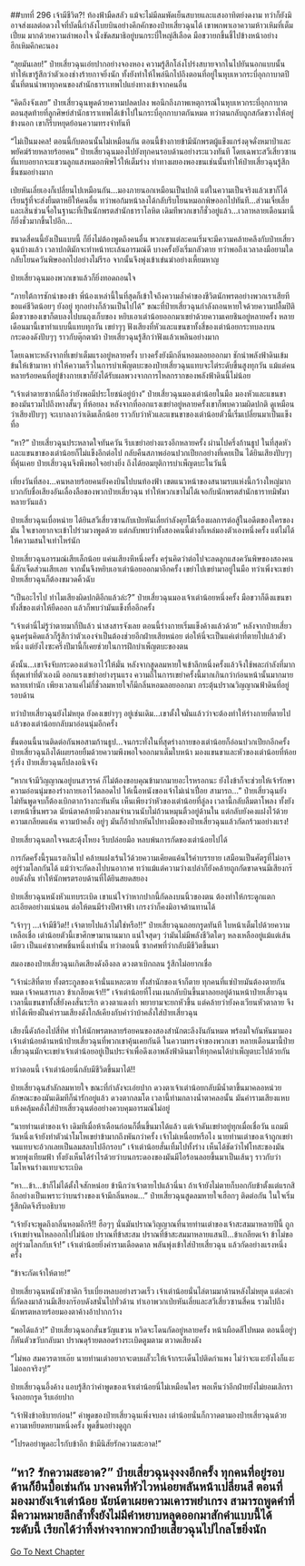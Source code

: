 ##บทที่ 296 เจ้ามีชีวิต?!
ท้องฟ้ามืดสลัว แม้จะไม่มีลมพัดเย็นสบายและแสงอาทิตย์งดงาม ทว่าก็ยังมิอาจส่งผลต่อดวงใจที่บัดนี้กำลังโบยบินอย่างคึกคักของป๋ายเสี่ยวฉุนได้ เขาพกพาเอาความห้าวเหิมที่เต็มเปี่ยม มากด้วยความลำพองใจ นั่งขัดสมาธิอยู่บนกระบี่ใหญ่สีเลือด มือขวายกขึ้นชี้ไปข้างหน้าอย่างฮึกเหิมคึกคะนอง

“ลุยมันเลย!” ป๋ายเสี่ยวฉุนเอ่ยปากอย่างจองหอง ความรู้สึกโล่งโปร่งสบายจากในไปยันนอกแบบนั้นทำให้เขารู้สึกว่าตัวเองช่างร้ายกาจยิ่งนัก ทั้งยังทำให้ไพล่นึกไปถึงตอนที่อยู่ในหุบเหวกระบี่อุกกาบาตปีนั้นที่ตนนำพาทุกคนของสำนักธาราเทพไปแย่งทางเข้าจากคนอื่น

“คิดถึงจังเลย” ป๋ายเสี่ยวฉุนพูดด้วยความปลดปลง พอนึกถึงภาพเหตุการณ์ในหุบเหวกระบี่อุกกาบาตตอนสุดท้ายที่ลูกศิษย์สำนักธาราเทพได้เข้าไปในกระบี่อุกกาบาตกันหมด ทว่าตนกลับถูกสกัดขวางให้อยู่ข้างนอก เขาก็รีบหยุดย้อนความทรงจำทันที

“ไม่เป็นมงคล! ตอนนี้กับตอนนั้นไม่เหมือนกัน ตอนนี้ข้างกายข้ามีนักพรตผู้แข็งแกร่งดุจดั่งหมาป่าและพยัคฆ์ร้ายหลายร้อยคน” ป๋ายเสี่ยวฉุนมองไปยังทุกคนรอบด้านอย่างระแวงทันที โดยเฉพาะสวีเสี่ยวซานที่แทบอยากจะแขวนลูกแสงหมอกพิษไว้ให้เต็มร่าง ท่าทางผยองพองขนเช่นนั้นทำให้ป๋ายเสี่ยวฉุนรู้สึกชื่นชมอย่างมาก

เป่ยหันเลี่ยเองก็เปลี่ยนไปเหมือนกัน...มองภายนอกเหมือนเป็นปกติ แต่ในความเป็นจริงแล้วเขาก็ได้เรียนรู้ที่จะส่งยิ้มตาหยีให้คนอื่น ทว่าพอก้มหน้าลงได้กลับรีบโยนหมอกพิษออกไปทันที...ส่วนเจี่ยเลี่ยและเสินซ่วนจื่อในฐานะที่เป็นนักพรตสำนักธาราโลหิต เดิมทีพวกเขาก็ชั่วอยู่แล้ว...เวลาหลายเดือนมานี้ก็ยิ่งชั่วมากขึ้นไปอีก...

ขนาดสี่คนนี้ยังเป็นแบบนี้ ก็ยิ่งไม่ต้องพูดถึงคนอื่น พวกเขาแต่ละคนเริ่มจะมีความคล้ายคลึงกับป๋ายเสี่ยวฉุนบ้างแล้ว เวลาปกติมักจะทำหน้าทะเล้นอารมณ์ดี บางครั้งยังเริ่มกลัวตาย ทว่าพอถึงเวลาลงมือยามใดกลับโยนควันพิษออกไปอย่างไม่รีรอ จากนั้นจึงพุ่งเข้าเข่นฆ่าอย่างเหี้ยมหาญ

ป๋ายเสี่ยวฉุนมองพวกเขาแล้วก็ยิ่งทอดถอนใจ

“ภายใต้การชักนำของข้า พี่น้องเหล่านี้ในที่สุดก็เข้าใจถึงความล้ำค่าของชีวิตนักพรตอย่างพวกเราเสียที ขอแค่ชีวิตน้อยๆ ยังอยู่ ทุกอย่างก็ล้วนเป็นไปได้” ขณะที่ป๋ายเสี่ยวฉุนกำลังถอนหายใจด้วยความปลื้มปิติ มือขวาของเขาก็ตบลงไปบนถุงเก็บของ หยิบเอาเต่าน้อยออกมาเขย่าด้วยความเคยชินอยู่หลายครั้ง หลายเดือนมานี้เขาทำแบบนี้แทบทุกวัน เขย่าๆๆ ฟังเสียงที่หัวและแขนขาทั้งสี่ของเต่าน้อยกระทบลงบนกระดองดังปับๆๆ ราวกับตุ๊กตาผ้า ป๋ายเสี่ยวฉุนรู้สึกว่าฟังแล้วเพลินอย่างมาก

โดยเฉพาะหลังจากที่เขย่าเต็มแรงอยู่หลายครั้ง บางครั้งยังมีกลิ่นหอมลอยออกมา ชักนำพลังฟ้าดินเข้มข้นให้เข้ามาหา ทำให้ความเร็วในการบำเพ็ญตบะของป๋ายเสี่ยวฉุนแทบจะไต่ระดับขึ้นสูงทุกวัน แม้แต่คนหลายร้อยคนที่อยู่ข้างกายเขาก็ยังได้รับผลพวงจากการไหลกรากของพลังฟ้าดินนี้ไม่น้อย

“เจ้าเต่าตายซากนี่ถือว่ายังพอมีประโยชน์อยู่บ้าง” ป๋ายเสี่ยวฉุนมองเต่าน้อยในมือ มองหัวและแขนขาของมันรวมไปถึงหางสั้นๆ ที่ห้อยลง หลังจากที่ออกแรงเขย่าอยู่หลายครั้งเขาก็พบความผิดปกติ ดูเหมือนว่าเสียงปับๆๆ จะเบาลงกว่าเดิมเล็กน้อย ราวกับว่าหัวและแขนขาของเต่าน้อยตัวนี้เริ่มเปลี่ยนมาเป็นแข็งทื่อ

“หา?” ป๋ายเสี่ยวฉุนประหลาดใจทันควัน รีบเขย่าอย่างแรงอีกหลายครั้ง ผ่านไปครึ่งก้านธูป ในที่สุดหัวและแขนขาของเต่าน้อยก็ไม่แข็งอีกต่อไป กลับคืนสภาพอ่อนปวกเปียกอย่างที่เคยเป็น ได้ยินเสียงปับๆๆ ที่คุ้นเคย ป๋ายเสี่ยวฉุนจึงพึงพอใจอย่างยิ่ง ถึงได้ยอมยุติการบำเพ็ญตบะในวันนี้

เที่ยงวันที่สอง...คนหลายร้อยคนยังคงบินไปบนท้องฟ้า เขตแนวหน้าของสนามรบแห่งนี้กว้างใหญ่มาก บวกกับชื่อเสียงอันเลื่องลือของพวกป๋ายเสี่ยวฉุน ทำให้พวกเขาไม่ได้เจอกับนักพรตสำนักธาราทมิฬมาหลายวันแล้ว

ป๋ายเสี่ยวฉุนเบื่อหน่าย ได้ยินสวีเสี่ยวซานกับเป่ยหันเลี่ยกำลังคุยโม้เรื่องผลการต่อสู้ในอดีตของใครของมัน ใจเขาอยากจะเข้าไปร่วมวงพูดด้วย แต่กลับพบว่าทั้งสองคนนี้ต่างก็เหล่มองตัวเองหนึ่งครั้ง แต่ไม่ได้ให้ความสนใจเท่าไหร่นัก

ป๋ายเสี่ยวฉุนอารมณ์เสียเล็กน้อย แค่นเสียงหึหนึ่งครั้ง ครุ่นคิดว่าต่อไปจะลดลูกแสงควันพิษของสองคนนี้สักเจ็ดส่วนเสียเลย จากนั้นจึงหยิบเอาเต่าน้อยออกมาอีกครั้ง เขย่าไปเขย่ามาอยู่ในมือ ทว่าเพิ่งจะเขย่า ป๋ายเสี่ยวฉุนก็ต้องขมวดคิ้วฉับ

“เป็นอะไรไป ทำไมเสียงผิดปกติอีกแล้วล่ะ?” ป๋ายเสี่ยวฉุนมองเจ้าเต่าน้อยหนึ่งครั้ง มือขวาก็ดึงแขนขาทั้งสี่ของเต่าให้ยืดออก แล้วก็พบว่ามันแข็งทื่ออีกครั้ง

“เจ้าเต่านี่ไม่รู้ว่าตายมากี่ปีแล้ว น่าสงสารจังเลย ตอนนี้ร่างกายเริ่มแข็งค้างแล้วด้วย” หลังจากป๋ายเสี่ยวฉุนครุ่นคิดแล้วก็รู้สึกว่าตัวเองจำเป็นต้องช่วยอีกฝ่ายเสียหน่อย ต่อให้นี่จะเป็นแค่เต่าที่ตายไปแล้วตัวหนึ่ง แต่ยังไงซะครึ่งปีมานี้ก็เคยช่วยในการฝึกบำเพ็ญตบะของตน

ดังนั้น...เขาจึงจับกระดองเต่าเอาไว้ให้มั่น หลังจากสูดลมหายใจเข้าลึกหนึ่งครั้งแล้วจึงใช้พละกำลังที่มากที่สุดเท่าที่ตัวเองมี ออกแรงเขย่าอย่างรุนแรง ความถี่ในการเขย่าครั้งนี้มากเกินกว่าก่อนหน้านั้นมากมายหลายเท่านัก เพียงเวลาแค่ไม่กี่ชั่วลมหายใจก็มีกลิ่นหอมลอยออกมา กระตุ้นปราณวิญญาณฟ้าดินที่อยู่รอบด้าน

ทว่าป๋ายเสี่ยวฉุนยังไม่หยุด ยังคงเขย่าๆๆ อยู่เช่นเดิม...เขาตั้งใจมั่นแล้วว่าจะต้องทำให้ร่างกายที่ตายไปแล้วของเต่าน้อยกลับมาอ่อนนุ่มอีกครั้ง

ขั้นตอนนี้นานติดต่อกันพอสามก้านธูป...จนกระทั่งในที่สุดร่างกายของเต่าน้อยก็อ่อนปวกเปียกอีกครั้ง ป๋ายเสี่ยวฉุนถึงได้เผยรอยยิ้มด้วยความพึงพอใจออกมาเต็มใบหน้า มองแขนขาและหัวของเต่าน้อยที่ห้อยรุ่งริ่ง ป๋ายเสี่ยวฉุนก็ปลงอนิจจัง

“หากเจ้ามีวิญญาณอยู่บนสวรรค์ ก็ไม่ต้องขอบคุณข้ามากมายอะไรหรอกนะ ยังไงข้าก็จะช่วยให้เจ้ารักษาความอ่อนนุ่มของร่างกายเอาไว้ตลอดไป ให้เนื้อหนังของเจ้าไม่เน่าเปื่อย สามารถ...” ป๋ายเสี่ยวฉุนยังไม่ทันพูดจบก็ต้องเบิกตากว้างกะทันหัน เห็นเพียงว่าหัวของเต่าน้อยที่ลู่ลง เวลานี้กลับลืมตาโพลง ทั้งยังเงยหน้าขึ้นพรวด นัยน์ตาคล้ายมีวงกลมจำนวนนับไม่ถ้วนหมุนติ้วอยู่ด้านใน แต่กลับยังคงแฝงไว้ด้วยความเกลียดแค้น ความบ้าคลั่ง อยู่ๆ มันก็อ้าปากหันไปทางมือของป๋ายเสี่ยวฉุนแล้วกัดกร้วมอย่างแรง!

ป๋ายเสี่ยวฉุนตกใจจนสะดุ้งโหยง รีบปล่อยมือ หลบพ้นการกัดของเต่าน้อยไปได้

การกัดครั้งนี้รุนแรงเกินไป คล้ายแฝงเร้นไว้ด้วยความเคียดแค้นไร้คำบรรยาย เสมือนเป็นศัตรูที่ไม่อาจอยู่ร่วมโลกกันได้ แม้ว่าจะกัดลงไปบนอากาศ ทว่าแม้แต่ความว่างเปล่าก็ยังคล้ายถูกกัดขาดจนมีเสียงกร๊อบดังลั่น ทำให้นักพรตรอบด้านที่ได้ยินสยดสยอง

ป๋ายเสี่ยวฉุนหนังหัวแทบระเบิด เขาแน่ใจว่าหากปากนี้กัดลงบนนิ้วของตน ต้องทำให้กระดูกแตกละเอียดอย่างแน่นอน ต่อให้ตนมีร่างปีศาจฟ้า เกรงว่าก็คงมิอาจต้านทานได้

“เจ้าๆๆ ...เจ้ามีชีวิต!! เจ้าตายไปแล้วไม่ใช่หรือ!!” ป๋ายเสี่ยวฉุนถอยกรูดทันที ใบหน้าเต็มไปด้วยความเหลือเชื่อ เต่าน้อยตัวนี้เขาศึกษามานานมาก แน่ใจสุดๆ ว่ามันไม่มีพลังชีวิตใดๆ หลงเหลืออยู่แม้แต่เส้นเดียว เป็นแค่ซากศพชิ้นหนึ่งเท่านั้น ทว่าตอนนี้ ซากศพที่ว่ากลับมีชีวิตขึ้นมา

สมองของป๋ายเสี่ยวฉุนเกิดเสียงดังอึงอล ดวงตาเบิกถลน รู้สึกไม่อยากเชื่อ

“เจ้าน่ะสิที่ตาย ทั้งตระกูลของเจ้านั่นแหละตาย ทั้งสำนักของเจ้าก็ตาย ทุกคนที่แซ่ป๋ายมันต้องตายกันหมด เจ้าคนสารเลว ข้าเกลียดเจ้า!!” เจ้าเต่าน้อยที่โงนเงนกลับบินขึ้นมาลอยอยู่ด้านหน้าป๋ายเสี่ยวฉุน เวลานี้แขนขาทั้งสี่ยังคงสั่นระริก ดวงตาแดงก่ำ พยายามจะยกหัวขึ้น แต่คล้ายว่ายังคงเวียนหัวตาลาย จึงทำได้เพียงฝืนคำรามเสียงดังใกล้เคียงกับคำว่าบ้าคลั่งใส่ป๋ายเสี่ยวฉุน

เสียงนี้ดังก้องไปสี่ทิศ ทำให้นักพรตหลายร้อยคนของสองสำนักตะลึงงันกันหมด พร้อมใจกันหันมามองเจ้าเต่าน้อยด้านหน้าป๋ายเสี่ยวฉุนที่พวกเขาคุ้นเคยกันดี ในความทรงจำของพวกเขา หลายเดือนมานี้ป๋ายเสี่ยวฉุนมักจะเขย่าเจ้าเต่าน้อยอยู่เป็นประจำเพื่อดึงเอาพลังฟ้าดินมาให้ทุกคนได้บำเพ็ญตบะไปด้วยกัน

ทว่าตอนนี้ เจ้าเต่าน้อยนี่กลับมีชีวิตขึ้นมาได้!!

ป๋ายเสี่ยวฉุนสำลักลมหายใจ ขณะที่กำลังจะเอ่ยปาก ดวงตาเจ้าเต่าน้อยกลับมีน้ำตาขึ้นมาคลอหน่วย ลักษณะของมันเดิมทีก็น่ารักอยู่แล้ว ดวงตากลมโต เวลานี้ท่ามกลางน้ำตาคลอนั้น มันคำรามเสียงแหบแห้งคลุ้มคลั่งใส่ป๋ายเสี่ยวฉุนต่ออย่างควบคุมอารมณ์ไม่อยู่

“นายท่านเต่าของเจ้า เดิมทีเมื่อห้าเดือนก่อนก็ตื่นขึ้นมาได้แล้ว แต่เจ้าดันเขย่าอยู่ทุกเมื่อเชื่อวัน แถมมีวันหนึ่งเจ้ายังทำตัวน่าโมโหเขย่าข้ามากถึงพันกว่าครั้ง เจ้าไม่เหนื่อยหรือไง นายท่านเต่าของเจ้าถูกเขย่าจนแทบจะอ้วกเลยเป็นลมสลบไปอีกรอบ” เจ้าเต่าน้อยสั่นเทิ้มไปทั้งร่าง เห็นได้ชัดว่าไฟโทสะของมันพวยพุ่งเทียมฟ้า ทั้งยังเห็นได้รำไรด้วยว่าบนกระดองของมันมีไอร้อนลอยขึ้นมาเป็นเส้นๆ ราวกับว่าโมโหจนร่างแทบจะระเบิด

“หา...ข้า...ข้าก็ไม่ได้ตั้งใจสักหน่อย ข้านึกว่าเจ้าตายไปแล้วนี่นา ถ้าเจ้ายังไม่ตายก็บอกกับข้าตั้งแต่แรกสิ อีกอย่างเป็นเพราะว่าบนร่างของเจ้ามีกลิ่นหอม...” ป๋ายเสี่ยวฉุนสูดลมหายใจเฮือกๆ ติดต่อกัน ในใจเริ่มรู้สึกผิดจึงรีบอธิบาย

“เจ้ายังจะพูดถึงกลิ่นหอมอีกรึ!! ฮือๆๆ นั่นมันปราณวิญญาณที่นายท่านเต่าของเจ้าสะสมมาหลายปีนี้ ถูกเจ้าเขย่าจนไหลออกไปไม่น้อย ปราณที่ข้าสะสม ปราณที่ข้าสะสมมาหลายแสนปี...ข้าเกลียดเจ้า ข้าไม่ขออยู่ร่วมโลกกับเจ้า!” เจ้าเต่าน้อยยิ่งคำรามเดือดดาล พลันพุ่งเข้าใส่ป๋ายเสี่ยวฉุน แล้วกัดอย่างแรงหนึ่งครั้ง

“ข้าจะกัดเจ้าให้ตาย!”

ป๋ายเสี่ยวฉุนหนังหัวชาดิก รีบเบี่ยงหลบอย่างรวดเร็ว เจ้าเต่าน้อยนั่นไล่ตามมาด้านหลังไม่หยุด แต่ละคำที่กัดลงมาล้วนมีเสียงกร๊อบดังสนั่นไปทั่วด้าน ทำเอาพวกเป่ยหันเลี่ยและสวีเสี่ยวซานสี่คน รวมไปถึงนักพรตหลายร้อยมองตาค้างอ้าปากกว้าง

“พอได้แล้ว!” ป๋ายเสี่ยวฉุนอกสั่นขวัญแขวน หวิดจะโดนกัดอยู่หลายครั้ง หน้าเผือดสีไปหมด ตอนนี้อยู่ๆ ก็หันตัวขวับกลับมา ปราณดุร้ายตลอดร่างระเบิดตูมตาม ตวาดเสียงดัง

“ไม่พอ สมควรตายเอ๊ย นายท่านเต่าอยากจะตบผลั๊วะให้เจ้ากระเด็นไปติดกำแพง ไม่ว่าจะแงะยังไงก็แงะไม่ออกจริงๆ!”

ป๋ายเสี่ยวฉุนอึ้งค้าง แอบรู้สึกว่าคำพูดของเจ้าเต่าน้อยนี่ไม่เหมือนใคร พอเห็นว่าอีกฝ่ายยังไม่ยอมเลิกรา จึงถอยกรูด รีบเอ่ยปาก

“เจ้าฟังข้าอธิบายก่อน!” คำพูดของป๋ายเสี่ยวฉุนเพิ่งจบลง เต่าน้อยนั่นก็กวาดตามองป๋ายเสี่ยวฉุนด้วยความเหยียดหยามหนึ่งครั้ง พูดขึ้นอย่างดูถูก

“โปรดอย่าพูดอะไรกับข้าอีก ข้ามีนิสัยรักความสะอาด!”

“หา? รักความสะอาด?” ป๋ายเสี่ยวฉุนงุงงงอีกครั้ง ทุกคนที่อยู่รอบด้านก็ยืนบื้อเช่นกัน บางคนที่หัวไวหน่อยพลันหน้าเปลี่ยนสี ตอนที่มองมายังเจ้าเต่าน้อย นัยน์ตาเผยความเคารพยำเกรง สามารถพูดคำที่มีความหมายลึกล้ำทั้งยังไม่มีคำหยาบหลุดออกมาสักคำแบบนี้ได้ ระดับนี้ เรียกได้ว่าทิ้งห่างจากพวกป๋ายเสี่ยวฉุนไปไกลโขยิ่งนัก
------


[Go To Next Chapter]( ./114.md)